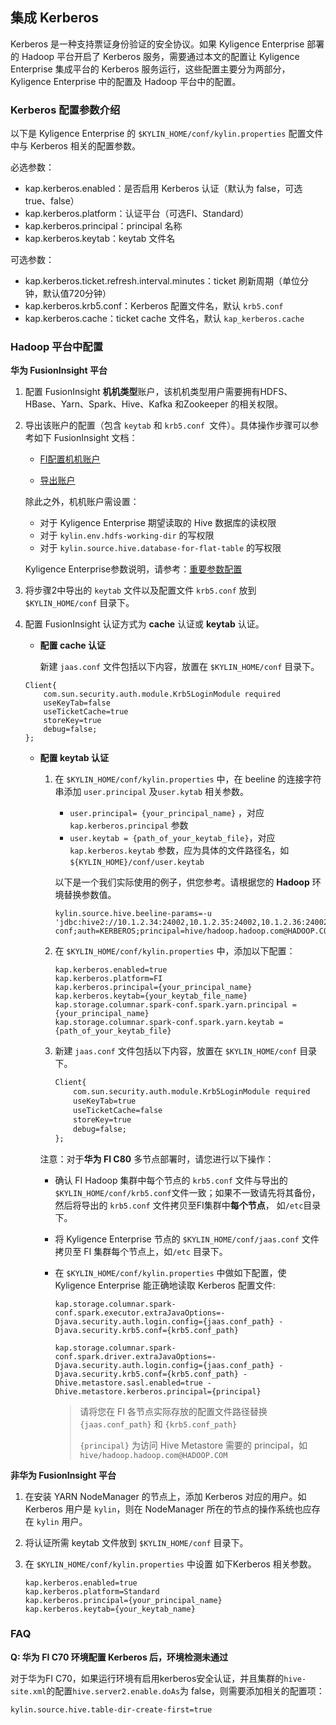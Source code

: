 ## 集成 Kerberos
Kerberos 是一种支持票证身份验证的安全协议。如果 Kyligence Enterprise 部署的 Hadoop 平台开启了 Kerberos 服务，需要通过本文的配置让 Kyligence Enterprise 集成平台的 Kerberos 服务运行，这些配置主要分为两部分，Kyligence Enterprise 中的配置及 Hadoop 平台中的配置。

### Kerberos 配置参数介绍
以下是 Kyligence Enterprise 的 `$KYLIN_HOME/conf/kylin.properties` 配置文件中与 Kerberos 相关的配置参数。

必选参数：

   - kap.kerberos.enabled：是否启用 Kerberos 认证（默认为 false，可选 true、false）
   - kap.kerberos.platform：认证平台（可选FI、Standard）
   - kap.kerberos.principal：principal 名称
   - kap.kerberos.keytab：keytab 文件名

可选参数：

   - kap.kerberos.ticket.refresh.interval.minutes：ticket 刷新周期（单位分钟，默认值720分钟）
   - kap.kerberos.krb5.conf：Kerberos 配置文件名，默认 `krb5.conf`
   - kap.kerberos.cache：ticket cache 文件名，默认 `kap_kerberos.cache`

### Hadoop 平台中配置

**华为 FusionInsight 平台**

1. 配置 FusionInsight **机机类型**账户，该机机类型用户需要拥有HDFS、HBase、Yarn、Spark、Hive、Kafka 和Zookeeper 的相关权限。

2. 导出该账户的配置（包含 `keytab` 和 `krb5.conf `文件）。具体操作步骤可以参考如下 FusionInsight 文档：

   - [FI配置机机账户](http://support.huawei.com/hedex/hdx.do?docid=EDOC1000130541&id=it_61_50_000019&text=%252525u521B%252525u5EFA%252525u7528%252525u6237&lang=zh)

   - [导出账户](http://support.huawei.com/hedex/hdx.do?docid=EDOC1000130541&id=it_61_50_000030&text=%252525u5BFC%252525u51FAKeytab%252525u6587%252525u4EF6&lang=zh)

    除此之外，机机账户需设置：

   - 对于 Kyligence Enterprise 期望读取的 Hive 数据库的读权限
   - 对于 `kylin.env.hdfs-working-dir` 的写权限
   - 对于 `kylin.source.hive.database-for-flat-table` 的写权限

    Kyligence Enterprise参数说明，请参考：[重要参数配置](../config/basic_settings.cn.md)

3. 将步骤2中导出的 `keytab` 文件以及配置文件 `krb5.conf` 放到 `$KYLIN_HOME/conf` 目录下。

4. 配置 FusionInsight 认证方式为 **cache** 认证或 **keytab** 认证。

   * **配置 cache 认证**

     新建 `jaas.conf` 文件包括以下内容，放置在 `$KYLIN_HOME/conf` 目录下。

   ```
   Client{
       com.sun.security.auth.module.Krb5LoginModule required
       useKeyTab=false
       useTicketCache=true
       storeKey=true
       debug=false;
   };
   ```

   * **配置 keytab 认证**

     1. 在 `$KYLIN_HOME/conf/kylin.properties` 中，在 beeline 的连接字符串添加 `user.principal` 及`user.kytab` 相关参数。

        * `user.principal= {your_principal_name}` ，对应 `kap.kerberos.principal` 参数
        * `user.keytab = {path_of_your_keytab_file}`，对应 `kap.kerberos.keytab` 参数，应为具体的文件路径名，如`${KYLIN_HOME}/conf/user.keytab`

         以下是一个我们实际使用的例子，供您参考。请根据您的 **Hadoop** 环境替换参数值。

        ```properties
        kylin.source.hive.beeline-params=-u 'jdbc:hive2://10.1.2.34:24002,10.1.2.35:24002,10.1.2.36:24002/;serviceDiscoveryMode=zooKeeper;zooKeeperNamespace=hiveserver2;sasl.qop=auth-conf;auth=KERBEROS;principal=hive/hadoop.hadoop.com@HADOOP.COM;user.keytab=/root/testkylinadmin/user.keytab;user.principal=testkylinadmin'
        ```

     2. 在 `$KYLIN_HOME/conf/kylin.properties` 中，添加以下配置：

        ```properties
        kap.kerberos.enabled=true
        kap.kerberos.platform=FI
        kap.kerberos.principal={your_principal_name}
        kap.kerberos.keytab={your_keytab_file_name}
        kap.storage.columnar.spark-conf.spark.yarn.principal = {your_principal_name}
        kap.storage.columnar.spark-conf.spark.yarn.keytab = {path_of_your_keytab_file}
        ```

     3. 新建 `jaas.conf` 文件包括以下内容，放置在 `$KYLIN_HOME/conf` 目录下。

        ```xml
        Client{
            com.sun.security.auth.module.Krb5LoginModule required
            useKeyTab=true
            useTicketCache=false
            storeKey=true
            debug=false;
        };
        ```

     注意：对于**华为 FI C80** 多节点部署时，请您进行以下操作：

     - 确认 FI Hadoop 集群中每个节点的 `krb5.conf` 文件与导出的 `$KYLIN_HOME/conf/krb5.conf`文件一致；如果不一致请先将其备份，然后将导出的 `krb5.conf` 文件拷贝至FI集群中**每个节点**， 如`/etc`目录下。

     - 将 Kyligence Enterprise 节点的 `$KYLIN_HOME/conf/jaas.conf` 文件拷贝至 FI 集群每个节点上，如`/etc` 目录下。

     - 在 `$KYLIN_HOME/conf/kylin.properties` 中做如下配置，使 Kyligence Enterprise 能正确地读取 Kerberos 配置文件:

       ```properties
       kap.storage.columnar.spark-conf.spark.executor.extraJavaOptions=-Djava.security.auth.login.config={jaas.conf_path} -Djava.security.krb5.conf={krb5.conf_path}
       
       kap.storage.columnar.spark-conf.spark.driver.extraJavaOptions=-Djava.security.auth.login.config={jaas.conf_path} -Djava.security.krb5.conf={krb5.conf_path} -Dhive.metastore.sasl.enabled=true -Dhive.metastore.kerberos.principal={principal}
       ```

       > 请将您在 FI 各节点实际存放的配置文件路径替换 `{jaas.conf_path}` 和 `{krb5.conf_path}` 
       >
       > `{principal}` 为访问 Hive Metastore 需要的 principal，如 `hive/hadoop.hadoop.com@HADOOP.COM` 

**非华为 FusionInsight 平台**

1. 在安装 YARN NodeManager 的节点上，添加 Kerberos 对应的用户。如 Kerberos 用户是 `kylin`，则在 NodeManager 所在的节点的操作系统也应存在 `kylin` 用户。

2. 将认证所需 keytab 文件放到 `$KYLIN_HOME/conf` 目录下。 

3. 在 `$KYLIN_HOME/conf/kylin.properties` 中设置 如下Kerberos 相关参数。

   ```properties
   kap.kerberos.enabled=true
   kap.kerberos.platform=Standard
   kap.kerberos.principal={your_principal_name}
   kap.kerberos.keytab={your_keytab_name} 
   ```

### FAQ

**Q: 华为 FI C70 环境配置 Kerberos 后，环境检测未通过**

对于华为FI C70，如果运行环境有启用kerberos安全认证，并且集群的`hive-site.xml`的配置`hive.server2.enable.doAs`为 false，则需要添加相关的配置项：

```properties
kylin.source.hive.table-dir-create-first=true
```

